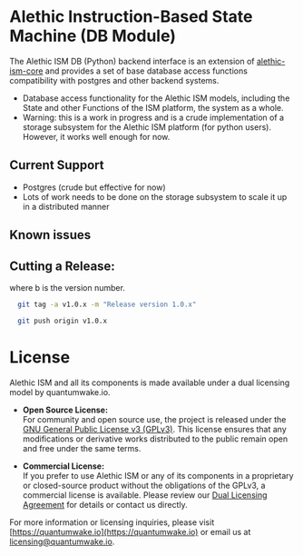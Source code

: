 # Alethic Instruction-Based State Machine (DB Module)
The Alethic ISM DB (Python) backend interface is an extension of [alethic-ism-core](https://github.com/quantumwake/alethic-ism-core) and provides a set of base database access functions compatibility with postgres and other backend systems.

- Database access functionality for the Alethic ISM models, including the State and other Functions of the ISM platform, the system as a whole.
- Warning: this is a work in progress and is a crude implementation of a storage subsystem for the Alethic ISM platform (for python users). However, it works well enough for now.

## Current Support
- Postgres (crude but effective for now)
- Lots of work needs to be done on the storage subsystem to scale it up in a distributed manner

## Known issues

## Cutting a Release:

where b is the version number.
```bash
  git tag -a v1.0.x -m "Release version 1.0.x"
```
```bash
  git push origin v1.0.x
```

# License
Alethic ISM and all its components is made available under a dual licensing model by quantumwake.io.

- **Open Source License:**  
  For community and open source use, the project is released under the [GNU General Public License v3 (GPLv3)](LICENSE). This license ensures that any modifications or derivative works distributed to the public remain open and free under the same terms.

- **Commercial License:**  
  If you prefer to use Alethic ISM or any of its components in a proprietary or closed-source product without the obligations of the GPLv3, a commercial license is available. Please review our [Dual Licensing Agreement](DUAL_LICENSE.md) for details or contact us directly.

For more information or licensing inquiries, please visit [https://quantumwake.io](https://quantumwake.io) or email us at [licensing@quantumwake.io](mailto:licensing@quantumwake.io).



